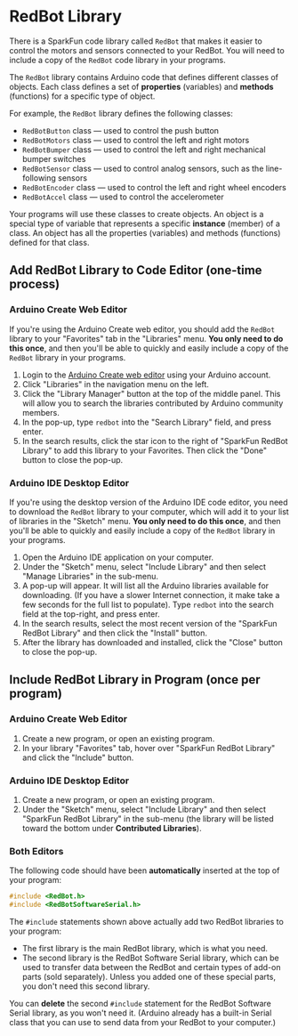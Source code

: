 # RedBot Library

There is a SparkFun code library called `RedBot` that makes it easier to control the motors and sensors connected to your RedBot. You will need to include a copy of the `RedBot` code library in your programs.

The `RedBot` library contains Arduino code that defines different classes of objects. Each class defines a set of **properties** \(variables\) and **methods** \(functions\) for a specific type of object.

For example, the `RedBot` library defines the following classes:

* `RedBotButton` class — used to control the push button
* `RedBotMotors` class — used to control the left and right motors
* `RedBotBumper` class — used to control the left and right mechanical bumper switches
* `RedBotSensor` class — used to control analog sensors, such as the line-following sensors
* `RedBotEncoder` class — used to control the left and right wheel encoders
* `RedBotAccel` class — used to control the accelerometer

Your programs will use these classes to create objects. An object is a special type of variable that represents a specific **instance** \(member\) of a class. An object has all the properties \(variables\) and methods \(functions\) defined for that class.

## Add RedBot Library to Code Editor \(one-time process\)

### Arduino Create Web Editor

If you're using the Arduino Create web editor, you should add the `RedBot` library to your "Favorites" tab in the "Libraries" menu. **You only need to do this once**, and then you'll be able to quickly and easily include a copy of the `RedBot` library in your programs.

1. Login to the [Arduino Create web editor](https://create.arduino.cc/editor/) using your Arduino account.
2. Click "Libraries" in the navigation menu on the left.
3. Click the "Library Manager" button at the top of the middle panel. This will allow you to search the libraries contributed by Arduino community members.
4. In the pop-up, type `redbot` into the "Search Library" field, and press enter.
5. In the search results, click the star icon to the right of "SparkFun RedBot Library" to add this library to your Favorites. Then click the "Done" button to close the pop-up.

### Arduino IDE Desktop Editor

If you're using the desktop version of the Arduino IDE code editor, you need to download the `RedBot` library to your computer, which will add it to your list of libraries in the "Sketch" menu. **You only need to do this once**, and then you'll be able to quickly and easily include a copy of the `RedBot` library in your programs.

1. Open the Arduino IDE application on your computer.
2. Under the "Sketch" menu, select "Include Library" and then select "Manage Libraries" in the sub-menu.
3. A pop-up will appear. It will list all the Arduino libraries available for downloading. \(If you have a slower Internet connection, it make take a few seconds for the full list to populate\). Type `redbot` into the search field at the top-right, and press enter.
4. In the search results, select the most recent version of the "SparkFun RedBot Library" and then click the "Install" button.
5. After the library has downloaded and installed, click the "Close" button to close the pop-up.

## Include RedBot Library in Program \(once per program\)

### Arduino Create Web Editor

1. Create a new program, or open an existing program.
2. In your library "Favorites" tab, hover over "SparkFun RedBot Library" and click the "Include" button.

### Arduino IDE Desktop Editor

1. Create a new program, or open an existing program.
2. Under the "Sketch" menu, select "Include Library" and then select "SparkFun RedBot Library" in the sub-menu \(the library will be listed toward the bottom under **Contributed Libraries**\).

### Both Editors

The following code should have been **automatically** inserted at the top of your program:

```cpp
#include <RedBot.h>
#include <RedBotSoftwareSerial.h>
```

The `#include` statements shown above actually add two RedBot libraries to your program:

* The first library is the main RedBot library, which is what you need.
* The second library is the RedBot Software Serial library, which can be used to transfer data between the RedBot and certain types of add-on parts \(sold separately\). Unless you added one of these special parts, you don't need this second library.

You can **delete** the second `#include` statement for the RedBot Software Serial library, as you won't need it. \(Arduino already has a built-in Serial class that you can use to send data from your RedBot to your computer.\)

